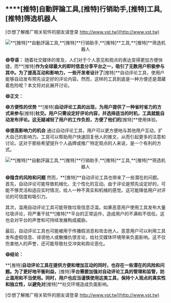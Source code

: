 ## ****[推特]**自動評論工具,**[推特]**行销助手,**[推特]**工具,**[推特]**筛选机器人**

[😍想了解推广相关软件的朋友请登录 http://www.vst.tw](http://www.vst.tw)

 <center><img src="https://vst.tw/MP4/tuiguang/png/7.png" alt="**[推特]**自動評論工具,**[推特]**行销助手,**[推特]**工具,**[推特]**筛选机器人"></center>

**😄导语：**
随着社交媒体的普及，人们对于个人意见和观点的表达变得更加方便快捷。而**[推特]**作为全球最大的即时信息分享平台之一，吸引了无数用户积极参与其中。为了提高互动和影响力，一些开发者设计了**[推特]**自动评论工具，使用户能够自动发布预先设定好的评论内容。然而，这样的工具到底是一种方便还是潜藏着危险呢？本文将对此展开讨论。

**😄正文：**

**😄方便性的优势**
**[推特]**自动评论工具的出现，为用户提供了一种省时省力的方式来参与**[推特]**社交。用户只需设定好评论内容，并选择适当的时机，工具就能自动发布评论。这无疑减轻了用户的工作负担，方便了他们的**[推特]**使用体验。

**😄提高影响力的机会**
通过自动评论工具，用户可以更方便地与其他用户互动，扩大自己的影响力。工具可以帮助用户快速回复他人的推文，从而引起更多的注意和讨论。这对于那些希望提升个人品牌或推广特定观点的人来说，是一个有利的方式。

 <center><img src="https://vst.tw/MP4/tuiguang/png/8.png" alt="**[推特]**自動評論工具,**[推特]**行销助手,**[推特]**工具,**[推特]**筛选机器人"></center>

**😄隐含的风险和问题**
然而，**[推特]**自动评论工具也带来了一些潜在的问题。首先，自动评论可能导致机械化、无个性化的互动。由于评论是预先设定好的，可能不够灵活和适应实时情况，给人一种不真实和机械的感觉。这可能降低用户对评论的可信度和吸引力。

其次，滥用自动评论工具可能导致垃圾信息泛滥。如果恶意用户使用工具发布大量垃圾评论，将严重干扰**[推特]**平台的正常运作，造成用户的不满和不信任。这也会对平台的声誉和可持续发展构成威胁。

最后，自动评论工具也可能被用于传播假消息和攻击他人。恶意用户可以利用工具发布虚假信息、诽谤他人或散播仇恨言论，给社交媒体环境带来负面影响。这不仅伤害他人的声誉，还可能导致社交冲突和舆论恶化。

**😄结论：**

**[推特]**自动评论工具在提供方便和增加互动的同时，也存在一些潜在的风险和问题。为了更好地平衡利益，**[推特]**平台需要加强对自动评论工具的管理和监管，防止滥用和不当使用。同时，用户也应当谨慎使用这类工具，保持个人观点的真实性和独立性，以避免对**[推特]**社交环境造成负面影响。

[😍想了解推广相关软件的朋友请登录 http://www.vst.tw](http://www.vst.tw)



